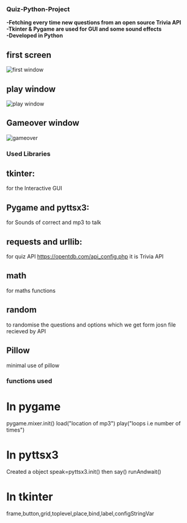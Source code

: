 ### Quiz-Python-Project
**-Fetching every time new questions from an open source Trivia API<br>
-Tkinter & Pygame are used for GUI and some sound effects<br>
-Developed in Python**<br>

## first screen 

![first window](https://user-images.githubusercontent.com/54197914/94657174-ae1d7380-031e-11eb-9fe7-55fd0b1bafc4.png)



## play window

![play window](https://user-images.githubusercontent.com/54197914/94657620-529fb580-031f-11eb-98dd-d11ca0c930db.png)

## Gameover window

![gameover](https://user-images.githubusercontent.com/54197914/94657799-9eeaf580-031f-11eb-8d18-af1966d8e596.png)


### Used Libraries 

## tkinter:
for the Interactive GUI
## Pygame and pyttsx3: 
for Sounds of correct and mp3 to talk
## requests and urllib:
for quiz API 
https://opentdb.com/api_config.php
it is Trivia API 
## math
for maths functions
## random
to randomise the questions and options which we get form josn file recieved by API
## Pillow
minimal use of pillow


### functions used
# In pygame
pygame.mixer.init()
load("location of mp3")
play("loops i.e number of times")

# In pyttsx3
Created a object speak=pyttsx3.init()
then say()
runAndwait()
# In tkinter
frame,button,grid,toplevel,place,bind,label,configStringVar

